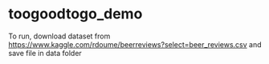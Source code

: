 # toogoodtogo_demo

To run, download dataset from https://www.kaggle.com/rdoume/beerreviews?select=beer_reviews.csv and save file in data folder